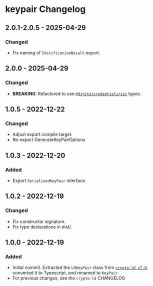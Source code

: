 # keypair Changelog

## 2.0.1-2.0.5 - 2025-04-29
### Changed
- Fix naming of `IVerificationResult` export.

## 2.0.0 - 2025-04-29
### Changed
- **BREAKING**: Refactored to use [`@digitalcredentials/ssi`](https://github.com/digitalcredentials/ssi)
  types.

## 1.0.5 - 2022-12-22
### Changed
- Adjust export compile target.
- Re-export GenerateKeyPairOptions

## 1.0.3 - 2022-12-20
### Added
- Export `SerializedKeyPair` interface.

## 1.0.2 - 2022-12-19
### Changed
- Fix constructor signature.
- Fix type declarations in dist/.

## 1.0.0 - 2022-12-19
### Added
- Initial commit. Extracted the `LDKeyPair` class from [`crypto-ld v7.0`](https://github.com/digitalbazaar/crypto-ld),
  converted it to Typescript, and renamed to `KeyPair`.
- For previous changes, see the `crypto-ld` CHANGELOG
